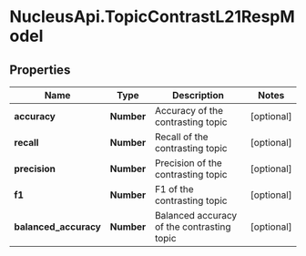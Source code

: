 # NucleusApi.TopicContrastL21RespModel

## Properties
Name | Type | Description | Notes
------------ | ------------- | ------------- | -------------
**accuracy** | **Number** | Accuracy of the contrasting topic | [optional] 
**recall** | **Number** | Recall of the contrasting topic | [optional] 
**precision** | **Number** | Precision of the contrasting topic | [optional] 
**f1** | **Number** | F1 of the contrasting topic | [optional] 
**balanced_accuracy** | **Number** | Balanced accuracy of the contrasting topic | [optional] 


